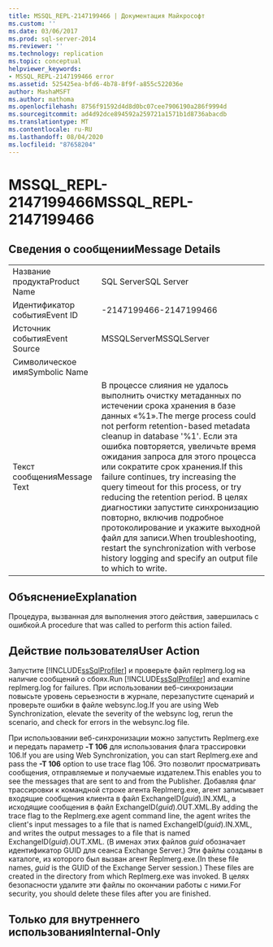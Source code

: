 ```yaml
---
title: MSSQL_REPL-2147199466 | Документация Майкрософт
ms.custom: ''
ms.date: 03/06/2017
ms.prod: sql-server-2014
ms.reviewer: ''
ms.technology: replication
ms.topic: conceptual
helpviewer_keywords:
- MSSQL_REPL-2147199466 error
ms.assetid: 525425ea-bfd6-4b78-8f9f-a855c522036e
author: MashaMSFT
ms.author: mathoma
ms.openlocfilehash: 8756f91592d4d8d0bc07cee7906190a286f9994d
ms.sourcegitcommit: ad4d92dce894592a259721a1571b1d8736abacdb
ms.translationtype: MT
ms.contentlocale: ru-RU
ms.lasthandoff: 08/04/2020
ms.locfileid: "87658204"
---
```

# <a name="mssql_repl-2147199466"></a><span data-ttu-id="46950-102">MSSQL_REPL-2147199466</span><span class="sxs-lookup"><span data-stu-id="46950-102">MSSQL_REPL-2147199466</span></span>
    
## <a name="message-details"></a><span data-ttu-id="46950-103">Сведения о сообщении</span><span class="sxs-lookup"><span data-stu-id="46950-103">Message Details</span></span>  
  
|||  
|-|-|  
|<span data-ttu-id="46950-104">Название продукта</span><span class="sxs-lookup"><span data-stu-id="46950-104">Product Name</span></span>|<span data-ttu-id="46950-105">SQL Server</span><span class="sxs-lookup"><span data-stu-id="46950-105">SQL Server</span></span>|  
|<span data-ttu-id="46950-106">Идентификатор события</span><span class="sxs-lookup"><span data-stu-id="46950-106">Event ID</span></span>|<span data-ttu-id="46950-107">-2147199466</span><span class="sxs-lookup"><span data-stu-id="46950-107">-2147199466</span></span>|  
|<span data-ttu-id="46950-108">Источник события</span><span class="sxs-lookup"><span data-stu-id="46950-108">Event Source</span></span>|<span data-ttu-id="46950-109">MSSQLServer</span><span class="sxs-lookup"><span data-stu-id="46950-109">MSSQLServer</span></span>|  
|<span data-ttu-id="46950-110">Символическое имя</span><span class="sxs-lookup"><span data-stu-id="46950-110">Symbolic Name</span></span>||  
|<span data-ttu-id="46950-111">Текст сообщения</span><span class="sxs-lookup"><span data-stu-id="46950-111">Message Text</span></span>|<span data-ttu-id="46950-112">В процессе слияния не удалось выполнить очистку метаданных по истечении срока хранения в базе данных «%1».</span><span class="sxs-lookup"><span data-stu-id="46950-112">The merge process could not perform retention-based metadata cleanup in database '%1'.</span></span> <span data-ttu-id="46950-113">Если эта ошибка повторяется, увеличьте время ожидания запроса для этого процесса или сократите срок хранения.</span><span class="sxs-lookup"><span data-stu-id="46950-113">If this failure continues, try increasing the query timeout for this process, or try reducing the retention period.</span></span> <span data-ttu-id="46950-114">В целях диагностики запустите синхронизацию повторно, включив подробное протоколирование и укажите выходной файл для записи.</span><span class="sxs-lookup"><span data-stu-id="46950-114">When troubleshooting, restart the synchronization with verbose history logging and specify an output file to which to write.</span></span>|  
  
## <a name="explanation"></a><span data-ttu-id="46950-115">Объяснение</span><span class="sxs-lookup"><span data-stu-id="46950-115">Explanation</span></span>  
 <span data-ttu-id="46950-116">Процедура, вызванная для выполнения этого действия, завершилась с ошибкой.</span><span class="sxs-lookup"><span data-stu-id="46950-116">A procedure that was called to perform this action failed.</span></span>  
  
## <a name="user-action"></a><span data-ttu-id="46950-117">Действие пользователя</span><span class="sxs-lookup"><span data-stu-id="46950-117">User Action</span></span>  
 <span data-ttu-id="46950-118">Запустите [!INCLUDE[ssSqlProfiler](../../includes/sssqlprofiler-md.md)] и проверьте файл replmerg.log на наличие сообщений о сбоях.</span><span class="sxs-lookup"><span data-stu-id="46950-118">Run [!INCLUDE[ssSqlProfiler](../../includes/sssqlprofiler-md.md)] and examine replmerg.log for failures.</span></span> <span data-ttu-id="46950-119">При использовании веб-синхронизации повысьте уровень серьезности в журнале, перезапустите сценарий и проверьте ошибки в файле websync.log.</span><span class="sxs-lookup"><span data-stu-id="46950-119">If you are using Web Synchronization, elevate the severity of the websync log, rerun the scenario, and check for errors in the websync.log file.</span></span>  
  
 <span data-ttu-id="46950-120">При использовании веб-синхронизации можно запустить Replmerg.exe и передать параметр **-T 106** для использования флага трассировки 106.</span><span class="sxs-lookup"><span data-stu-id="46950-120">If you are using Web Synchronization, you can start Replmerg.exe and pass the **-T 106** option to use trace flag 106.</span></span> <span data-ttu-id="46950-121">Это позволит просматривать сообщения, отправляемые и получаемые издателем.</span><span class="sxs-lookup"><span data-stu-id="46950-121">This enables you to see the messages that are sent to and from the Publisher.</span></span> <span data-ttu-id="46950-122">Добавляя флаг трассировки к командной строке агента Replmerg.exe, агент записывает входящие сообщения клиента в файл ExchangeID(*guid*).IN.XML, а исходящие сообщения в файл ExchangeID(*guid*).OUT.XML.</span><span class="sxs-lookup"><span data-stu-id="46950-122">By adding the trace flag to the Replmerg.exe agent command line, the agent writes the client's input messages to a file that is named ExchangeID(*guid*).IN.XML, and writes the output messages to a file that is named ExchangeID(*guid*).OUT.XML.</span></span> <span data-ttu-id="46950-123">(В именах этих файлов *guid* обозначает идентификатор GUID для сеанса Exchange Server.) Эти файлы созданы в каталоге, из которого был вызван агент Replmerg.exe.</span><span class="sxs-lookup"><span data-stu-id="46950-123">(In these file names, *guid* is the GUID of the Exchange Server session.) These files are created in the directory from which Replmerg.exe was invoked.</span></span> <span data-ttu-id="46950-124">В целях безопасности удалите эти файлы по окончании работы с ними.</span><span class="sxs-lookup"><span data-stu-id="46950-124">For security, you should delete these files after you are finished.</span></span>  
  
## <a name="internal-only"></a><span data-ttu-id="46950-125">Только для внутреннего использования</span><span class="sxs-lookup"><span data-stu-id="46950-125">Internal-Only</span></span>  
  
